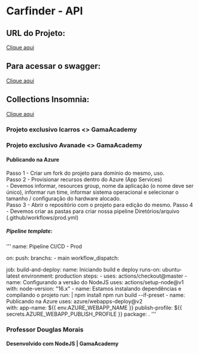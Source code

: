 # Carfinder - API

## URL do Projeto:
[Clique aqui](https://carfinder-api.herokuapp.com/)

## Para acessar o swagger:
[Clique aqui](https://carfinder-api.herokuapp.com/swagger/)

## Collections Insomnia:
[Clique aqui](Insomnia_2022-07-04.yaml)

### Projeto exclusivo Icarros <> GamaAcademy

### Projeto exclusivo Avanade <> GamaAcademy

#### Publicando na Azure

Passo 1 - Criar um fork do projeto para domínio do mesmo, uso. <br>
Passo 2 - Provisionar recursos dentro do Azure (App Services) <br>
    - Devemos informar, resources group, nome da aplicação (o nome deve ser 
    único), informar run time, informar sistema operacional e selecionar o
    tamanho / configuração do hardware alocado. <br>
Passo 3 - Abrir o repositório com o projeto para edição do mesmo.
Passo 4 - Devemos criar as pastas para criar nossa pipeline
    Diretórios/arquivo (.github/workflows/prod.yml) <br>

##### Pipeline template:

'''
name: Pipeline CI/CD - Prod

on:
  push:
    branchs:
      - main
  workflow_dispatch:   

  job:
    build-and-deploy:
      name: Iniciando build e deploy
      runs-on: ubuntu-latest
      environment: production
      steps:
      - uses: actions/checkout@master
      - name: Configurando a versão do NodeJS
        uses: actions/setup-node@v1
        with:
          node-version: "16.x"
      - name: Estamos instalando dependências e compilando o projeto
        run: | 
          npm install
          npm run build --if-preset
      - name: Publicando na Azure
        uses: azure/webapps-deploy@v2  
        with:
          app-name: ${{ env.AZURE_WEBAPP_NAME }}
          publish-profile: ${{ secrets.AZURE_WEBAPP_PUBLISH_PROFILE }}
          package: .
'''

### Professor Douglas Morais
#### Desenvolvido com NodeJS | GamaAcademy